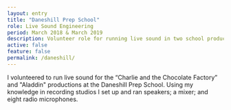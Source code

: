```yaml
---
layout: entry
title: "Daneshill Prep School"
role: Live Sound Engineering
period: March 2018 & March 2019
description: Volunteer role for running live sound in two school productions.
active: false
feature: false
permalink: /daneshill/
---
```


I volunteered to run live sound for the “Charlie and the Chocolate Factory” and "Aladdin" productions at the Daneshill Prep School. Using my knowledge in recording studios I set up and ran speakers; a mixer; and eight radio microphones. 